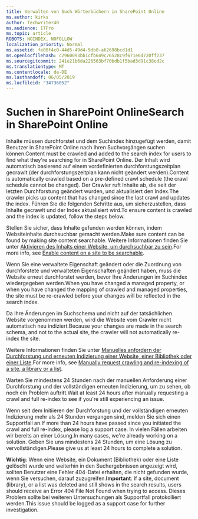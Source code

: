 ```yaml
---
title: Verwalten von Such Wörterbüchern in SharePoint Online
ms.author: kirks
author: Techwriter40
ms.audience: ITPro
ms.topic: article
ROBOTS: NOINDEX, NOFOLLOW
localization_priority: Normal
ms.assetid: fe00f4c0-44d5-49d4-9db0-a62698bcd1d1
ms.openlocfilehash: c2960093bb1cfb649c26528c9f671e6d720ff237
ms.sourcegitcommit: 241e21b6da226563bf70bdb1f5bad3d91c38cd2c
ms.translationtype: MT
ms.contentlocale: de-DE
ms.lasthandoff: 06/05/2019
ms.locfileid: "34736052"
---
```

# <a name="search-in-sharepoint-online"></a><span data-ttu-id="8ba0b-102">Suchen in SharePoint Online</span><span class="sxs-lookup"><span data-stu-id="8ba0b-102">Search in SharePoint Online</span></span>

<span data-ttu-id="8ba0b-103">Inhalte müssen durchforstet und dem Suchindex hinzugefügt werden, damit Benutzer in SharePoint Online nach Ihren Suchvorgängen suchen können.</span><span class="sxs-lookup"><span data-stu-id="8ba0b-103">Content must be crawled and added to the search index for users to find what they're searching for in SharePoint Online.</span></span> <span data-ttu-id="8ba0b-104">Der Inhalt wird automatisch basierend auf einem vordefinierten durchforstungszeitplan gecrawlt (der durchforstungszeitplan kann nicht geändert werden).</span><span class="sxs-lookup"><span data-stu-id="8ba0b-104">Content is automatically crawled based on a pre-defined crawl schedule (the crawl schedule cannot be changed).</span></span> <span data-ttu-id="8ba0b-105">Der Crawler ruft Inhalte ab, die seit der letzten Durchforstung geändert wurden, und aktualisiert den Index.</span><span class="sxs-lookup"><span data-stu-id="8ba0b-105">The crawler picks up content that has changed since the last crawl and updates the index.</span></span> <span data-ttu-id="8ba0b-106">Führen Sie die folgenden Schritte aus, um sicherzustellen, dass Inhalte gecrawlt und der Index aktualisiert wird.</span><span class="sxs-lookup"><span data-stu-id="8ba0b-106">To ensure content is crawled and the index is updated, follow the steps below.</span></span>

<span data-ttu-id="8ba0b-107">Stellen Sie sicher, dass Inhalte gefunden werden können, indem Websiteinhalte durchsuchbar gemacht werden.</span><span class="sxs-lookup"><span data-stu-id="8ba0b-107">Make sure content can be found by making site content searchable.</span></span> <span data-ttu-id="8ba0b-108">Weitere Informationen finden Sie unter [Aktivieren des Inhalts einer Website, um durchsuchbar zu sein](https://docs.microsoft.com/en-us/sharepoint/make-site-content-searchable).</span><span class="sxs-lookup"><span data-stu-id="8ba0b-108">For more info, see [Enable content on a site to be searchable](https://docs.microsoft.com/en-us/sharepoint/make-site-content-searchable).</span></span>

<span data-ttu-id="8ba0b-109">Wenn Sie eine verwaltete Eigenschaft geändert oder die Zuordnung von durchforstete und verwalteten Eigenschaften geändert haben, muss die Website erneut durchforstet werden, bevor Ihre Änderungen im Suchindex wiedergegeben werden.</span><span class="sxs-lookup"><span data-stu-id="8ba0b-109">When you have changed a managed property, or when you have changed the mapping of crawled and managed properties, the site must be re-crawled before your changes will be reflected in the search index.</span></span> 

<span data-ttu-id="8ba0b-110">Da Ihre Änderungen im Suchschema und nicht auf der tatsächlichen Website vorgenommen werden, wird die Website vom Crawler nicht automatisch neu indiziert.</span><span class="sxs-lookup"><span data-stu-id="8ba0b-110">Because your changes are made in the search schema, and not to the actual site, the crawler will not automatically re-index the site.</span></span> 

<span data-ttu-id="8ba0b-111">Weitere Informationen finden Sie unter [Manuelles anfordern der Durchforstung und erneuten Indizierung einer Website, einer Bibliothek oder einer Liste](https://docs.microsoft.com/en-us/sharepoint/crawl-site-conten).</span><span class="sxs-lookup"><span data-stu-id="8ba0b-111">For more info, see [Manually request crawling and re-indexing of a site, a library or a list](https://docs.microsoft.com/en-us/sharepoint/crawl-site-conten).</span></span>

 <span data-ttu-id="8ba0b-112">Warten Sie mindestens 24 Stunden nach der manuellen Anforderung einer Durchforstung und der vollständigen erneuten Indizierung, um zu sehen, ob noch ein Problem auftritt.</span><span class="sxs-lookup"><span data-stu-id="8ba0b-112">Wait at least 24 hours after manually requesting a crawl and full re-index to see if you're still experiencing an issue.</span></span> 

<span data-ttu-id="8ba0b-113">Wenn seit dem Initiieren der Durchforstung und der vollständigen erneuten Indizierung mehr als 24 Stunden vergangen sind, melden Sie sich einen Supportfall an.</span><span class="sxs-lookup"><span data-stu-id="8ba0b-113">If more than 24 hours have passed since you initiated the crawl and full re-index, please log a support case.</span></span> <span data-ttu-id="8ba0b-114">In vielen Fällen arbeiten wir bereits an einer Lösung.</span><span class="sxs-lookup"><span data-stu-id="8ba0b-114">In many cases, we're already working on a solution.</span></span> <span data-ttu-id="8ba0b-115">Geben Sie uns mindestens 24 Stunden, um eine Lösung zu vervollständigen.</span><span class="sxs-lookup"><span data-stu-id="8ba0b-115">Please give us at least 24 hours to complete a solution.</span></span>

<span data-ttu-id="8ba0b-116">**Wichtig**: Wenn eine Website, ein Dokument (Bibliothek) oder eine Liste gelöscht wurde und weiterhin in den Suchergebnissen angezeigt wird, sollten Benutzer eine Fehler 404-Datei erhalten, die nicht gefunden wurde, wenn Sie versuchen, darauf zuzugreifen.</span><span class="sxs-lookup"><span data-stu-id="8ba0b-116">**Important**: If a site, document (library), or a list was deleted and still shows in the search results, users should receive an Error 404 File Not Found when trying to access.</span></span> <span data-ttu-id="8ba0b-117">Dieses Problem sollte bei weiteren Untersuchungen als Supportfall protokolliert werden.</span><span class="sxs-lookup"><span data-stu-id="8ba0b-117">This issue should be logged as a support case for further investigation.</span></span> 



